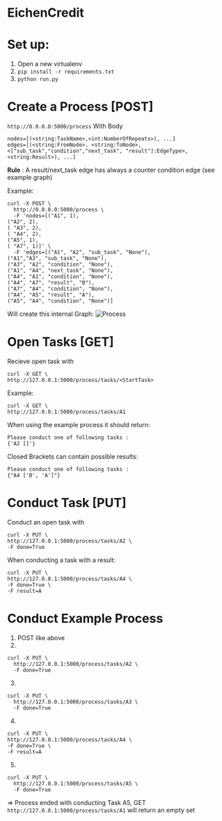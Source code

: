 # EichenCredit

# Set up:
1. Open a new virtualenv
2. ```pip install -r requirements.txt```
3. ```python run.py```


# Create a Process [POST]
```http://0.0.0.0:5000/process```
With Body

```nodes=[(<string:TaskName>,<int:NumberOfRepeats>), ...]``` </br>
```edges=[(<string:FromNode>, <string:ToNode>, <["sub_task","condition","next_task", "result"]:EdgeType>, <string:Result>), ...]```

<b>Rule</b> : A result/next_task edge has always a counter condition edge (see example graph)

Example:
```
curl -X POST \
  http://0.0.0.0:5000/process \
  -F 'nodes=[("A1", 1),
("A2", 2),
( "A3", 2),
( "A4", 2),
("A5", 1),
( "A7", 1)]' \
  -F 'edges=[("A1", "A2", "sub_task", "None"),
("A1","A3", "sub_task", "None"),
("A3", "A2", "condition", "None"),
("A1", "A4", "next_task", "None"),
("A4", "A1", "condition", "None"),
("A4", "A7", "result", "B"),
("A7", "A4", "condition", "None"),
("A4", "A5", "result", "A"),
("A5", "A4", "condition", "None")]
```
Will create this internal Graph:
![Process](https://i.imgur.com/twLI7YQ.png)

# Open Tasks [GET]

Recieve open task with 
```
curl -X GET \
http://127.0.0.1:5000/process/tasks/<StartTask>
 ```
  
 Example:
 
 ```
curl -X GET \
http://127.0.0.1:5000/process/tasks/A1
  ```
  
When using the example process it should return:
```
Please conduct one of following tasks : 
{'A2 []'}
```
Closed Brackets can contain possible results:
```
Please conduct one of following tasks : 
{"A4 ['B', 'A']"}
```

# Conduct Task [PUT]

Conduct an open task with 
```
curl -X PUT \
http://127.0.0.1:5000/process/tasks/A2 \
-F done=True
```
When conducting a task with a result:
```
curl -X PUT \
http://127.0.0.1:5000/process/tasks/A4 \
-F done=True \
-F result=A
````

# Conduct Example Process
1. POST like above
2. 
````
curl -X PUT \
  http://127.0.0.1:5000/process/tasks/A2 \
  -F done=True
 ````
 3.
````
curl -X PUT \
  http://127.0.0.1:5000/process/tasks/A3 \
  -F done=True
 ````
4.
```
curl -X PUT \
http://127.0.0.1:5000/process/tasks/A4 \
-F done=True \
-F result=A
````
5.
````
curl -X PUT \
  http://127.0.0.1:5000/process/tasks/A5 \
  -F done=True
 ````
 
=> Process ended with conducting Task A5,  GET ```http://127.0.0.1:5000/process/tasks/A1``` will return an empty set
 ````
 ````

